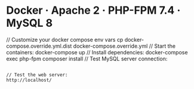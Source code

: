 # Docker · Apache 2 · PHP-FPM 7.4 · MySQL 8

// Customize your docker compose env vars
cp docker-compose.override.yml.dist docker-compose.override.yml
// Start the containers:  docker-compose up
// Install dependencies:  docker-compose exec php-fpm composer install
// Test MySQL server connection:  
```docker-compose exec mysql mysql -uroot -ppfm

// Test the web server:
http://localhost/
